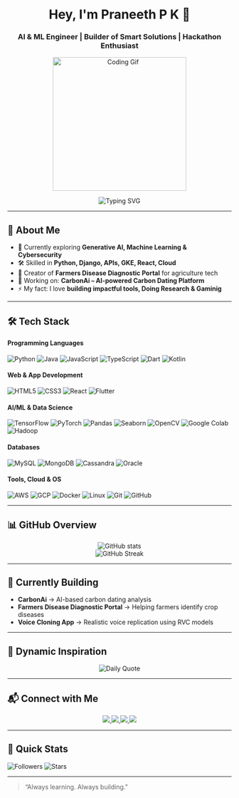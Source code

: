 <!-- Profile Header -->
<h1 align="center">Hey, I'm Praneeth P K 👋</h1>
<h3 align="center">AI & ML Engineer | Builder of Smart Solutions | Hackathon Enthusiast</h3>

<!-- Banner -->
<p align="center">
  <img src="https://media.giphy.com/media/ZVik7pBtu9dNS/giphy.gif" width="300" alt="Coding Gif">
</p>

<!-- Typing SVG -->
<p align="center">
  <img src="https://readme-typing-svg.demolab.com?font=Fira+Code&size=20&duration=3000&pause=1000&color=00F7FF&center=true&vCenter=true&width=500&lines=AI%2FML+Engineer;Hackathon+Innovator;Generative+AI+Explorer;Research+And+Learner;Turning+Ideas+into+Impact" alt="Typing SVG" />
</p>

---

## 🌟 About Me

- 🌱 Currently exploring **Generative AI, Machine Learning & Cybersecurity**  
- 🛠 Skilled in **Python, Django, APIs, GKE, React, Cloud**  
- 🌾 Creator of **Farmers Disease Diagnostic Portal** for agriculture tech  
- 🎯 Working on: **CarbonAi – AI-powered Carbon Dating Platform**  
- ⚡ My fact: I love **building impactful tools, Doing Research & Gaminig**

---

## 🛠 Tech Stack

#### **Programming Languages**
![Python](https://img.shields.io/badge/Python-3776AB?style=flat-square&logo=python&logoColor=white)
![Java](https://img.shields.io/badge/Java-007396?style=flat-square&logo=java&logoColor=white)
![JavaScript](https://img.shields.io/badge/JavaScript-F7DF1E?style=flat-square&logo=javascript&logoColor=black)
![TypeScript](https://img.shields.io/badge/TypeScript-3178C6?style=flat-square&logo=typescript&logoColor=white)
![Dart](https://img.shields.io/badge/Dart-0175C2?style=flat-square&logo=dart&logoColor=white)
![Kotlin](https://img.shields.io/badge/Kotlin-0095D5?style=flat-square&logo=kotlin&logoColor=white)

#### **Web & App Development**
![HTML5](https://img.shields.io/badge/HTML5-E34F26?style=flat-square&logo=html5&logoColor=white)
![CSS3](https://img.shields.io/badge/CSS3-1572B6?style=flat-square&logo=css3&logoColor=white)
![React](https://img.shields.io/badge/React-20232A?style=flat-square&logo=react&logoColor=61DAFB)
![Flutter](https://img.shields.io/badge/Flutter-02569B?style=flat-square&logo=flutter&logoColor=white)

#### **AI/ML & Data Science**
![TensorFlow](https://img.shields.io/badge/TensorFlow-FF6F00?style=flat-square&logo=tensorflow&logoColor=white)
![PyTorch](https://img.shields.io/badge/PyTorch-EE4C2C?style=flat-square&logo=pytorch&logoColor=white)
![Pandas](https://img.shields.io/badge/Pandas-150458?style=flat-square&logo=pandas&logoColor=white)
![Seaborn](https://img.shields.io/badge/Seaborn-005571?style=flat-square)
![OpenCV](https://img.shields.io/badge/OpenCV-5C3EE8?style=flat-square&logo=opencv&logoColor=white)
![Google Colab](https://img.shields.io/badge/Colab-F9AB00?style=flat-square&logo=google-colab&logoColor=black)
![Hadoop](https://img.shields.io/badge/Hadoop-66CCFF?style=flat-square&logo=apachehadoop&logoColor=black)

#### **Databases**
![MySQL](https://img.shields.io/badge/MySQL-005C84?style=flat-square&logo=mysql&logoColor=white)
![MongoDB](https://img.shields.io/badge/MongoDB-4EA94B?style=flat-square&logo=mongodb&logoColor=white)
![Cassandra](https://img.shields.io/badge/Cassandra-1287B1?style=flat-square&logo=apache-cassandra&logoColor=white)
![Oracle](https://img.shields.io/badge/Oracle-F80000?style=flat-square&logo=oracle&logoColor=white)

#### **Tools, Cloud & OS**
![AWS](https://img.shields.io/badge/AWS-232F3E?style=flat-square&logo=amazon-aws&logoColor=white)
![GCP](https://img.shields.io/badge/GCP-4285F4?style=flat-square&logo=google-cloud&logoColor=white)
![Docker](https://img.shields.io/badge/Docker-2496ED?style=flat-square&logo=docker&logoColor=white)
![Linux](https://img.shields.io/badge/Linux-FCC624?style=flat-square&logo=linux&logoColor=black)
![Git](https://img.shields.io/badge/Git-F05032?style=flat-square&logo=git&logoColor=white)
![GitHub](https://img.shields.io/badge/GitHub-100000?style=flat-square&logo=github&logoColor=white)

---

## 📊 GitHub Overview

<p align="center">
  <img src="https://github-readme-stats.vercel.app/api?username=praneethhh18&show_icons=true&theme=radical&hide_border=true" alt="GitHub stats" />
  <br/>
  <img src="https://github-readme-streak-stats.herokuapp.com?user=praneethhh18&theme=radical&hide_border=true" alt="GitHub Streak" />
</p>

---

## 🚧 Currently Building

- **CarbonAi** → AI-based carbon dating analysis  
- **Farmers Disease Diagnostic Portal** → Helping farmers identify crop diseases  
- **Voice Cloning App** → Realistic voice replication using RVC models  

---

## 💬 Dynamic Inspiration

<p align="center">
  <img src="https://quotes-github-readme.vercel.app/api?type=horizontal&theme=radical" alt="Daily Quote" />
</p>

---

## 📬 Connect with Me

<p align="center">
<a href="https://www.linkedin.com/in/praneeth-p-k-0792632ba/">
  <img src="https://img.shields.io/badge/LinkedIn-0077B5?style=for-the-badge&logo=linkedin&logoColor=white"/>
</a>
<a href="https://www.instagram.com/praneethhh.___/">
  <img src="https://img.shields.io/badge/Instagram-E4405F?style=for-the-badge&logo=instagram&logoColor=white"/>
</a>
<a href="mailto:praneethhh0218@gmail.com">
  <img src="https://img.shields.io/badge/Gmail-D14836?style=for-the-badge&logo=gmail&logoColor=white"/>
</a>
<a href="https://wa.me/919483240597">
  <img src="https://img.shields.io/badge/WhatsApp-25D366?style=for-the-badge&logo=whatsapp&logoColor=white"/>
</a>
</p>

---

## 🧩 Quick Stats

![Followers](https://img.shields.io/github/followers/praneethhh18?style=social)
![Stars](https://img.shields.io/github/stars/praneethhh18?style=social)

---

> “Always learning. Always building.”
